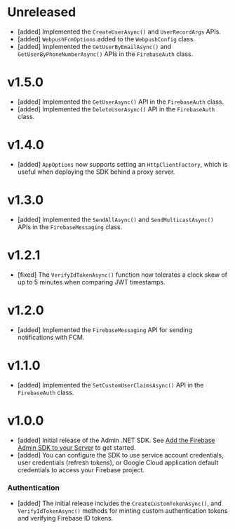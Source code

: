 # Unreleased

- [added] Implemented the `CreateUserAsync()` and `UserRecordArgs` APIs.
- [added] `WebpushFcmOptions` added to the `WebpushConfig` class.
- [added] Implemented the `GetUserByEmailAsync()` and `GetUserByPhoneNumberAsync()`
  APIs in the `FirebaseAuth` class.

# v1.5.0

- [added] Implemented the `GetUserAsync()` API in the `FirebaseAuth` class.
- [added] Implemented the `DeleteUserAsync()` API in the `FirebaseAuth` class.

# v1.4.0

- [added] `AppOptions` now supports setting an `HttpClientFactory`, which
  is useful when deploying the SDK behind a proxy server.

# v1.3.0

- [added] Implemented the `SendAllAsync()` and `SendMulticastAsync()` APIs in
  the `FirebaseMessaging` class.

# v1.2.1

- [fixed] The `VerifyIdTokenAsync()` function now tolerates a clock skew of up
  to 5 minutes when comparing JWT timestamps.

# v1.2.0

- [added] Implemented the `FirebaseMessaging` API for sending notifications
  with FCM.

# v1.1.0

- [added] Implemented the `SetCustomUserClaimsAsync()` API in the
  `FirebaseAuth` class.

# v1.0.0

- [added] Initial release of the Admin .NET SDK. See
  [Add the Firebase Admin SDK to your Server](/docs/admin/setup/) to get
  started.
- [added] You can configure the SDK to use service account credentials, user
  credentials (refresh tokens), or Google Cloud application default credentials
  to access your Firebase project.

### Authentication

- [added] The initial release includes the `CreateCustomTokenAsync()`,
  and `VerifyIdTokenAsync()` methods for minting custom
  authentication tokens and verifying Firebase ID tokens.
